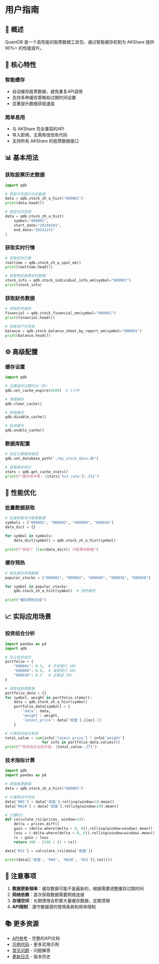 # 用户指南

## 🎯 概述

QuantDB 是一个高性能的股票数据工具包，通过智能缓存机制为 AKShare 提供 90%+ 的性能提升。

## 🚀 核心特性

### 智能缓存
- 自动缓存股票数据，避免重复API调用
- 支持多种缓存策略和过期时间设置
- 显著提升数据获取速度

### 简单易用
- 与 AKShare 完全兼容的API
- 导入即用，无需修改现有代码
- 支持所有 AKShare 的股票数据接口

## 📊 基本用法

### 获取股票历史数据

```python
import qdb

# 获取平安银行历史数据
data = qdb.stock_zh_a_hist("000001")
print(data.head())

# 指定时间范围
data = qdb.stock_zh_a_hist(
    symbol="000001",
    start_date="20240101",
    end_date="20241231"
)
```

### 获取实时行情

```python
# 获取实时行情
realtime = qdb.stock_zh_a_spot_em()
print(realtime.head())

# 获取特定股票实时数据
stock_info = qdb.stock_individual_info_em(symbol="000001")
print(stock_info)
```

### 获取财务数据

```python
# 获取财务指标
financial = qdb.stock_financial_em(symbol="000001")
print(financial.head())

# 获取资产负债表
balance = qdb.stock_balance_sheet_by_report_em(symbol="000001")
print(balance.head())
```

## ⚙️ 高级配置

### 缓存设置

```python
import qdb

# 设置缓存过期时间（秒）
qdb.set_cache_expire(3600)  # 1小时

# 清理缓存
qdb.clear_cache()

# 禁用缓存
qdb.disable_cache()

# 启用缓存
qdb.enable_cache()
```

### 数据库配置

```python
# 自定义数据库路径
qdb.set_database_path("./my_stock_data.db")

# 查看缓存统计
stats = qdb.get_cache_stats()
print(f"缓存命中率: {stats['hit_rate']:.2%}")
```

## 🔧 性能优化

### 批量数据获取

```python
# 批量获取多只股票数据
symbols = ["000001", "000002", "600000", "600036"]
data_dict = {}

for symbol in symbols:
    data_dict[symbol] = qdb.stock_zh_a_hist(symbol)
    
print(f"获取了 {len(data_dict)} 只股票的数据")
```

### 缓存预热

```python
# 预先缓存常用数据
popular_stocks = ["000001", "000002", "600000", "600036", "000858"]

for symbol in popular_stocks:
    qdb.stock_zh_a_hist(symbol)  # 预热缓存
    
print("缓存预热完成")
```

## 📈 实际应用场景

### 投资组合分析

```python
import pandas as pd
import qdb

# 定义投资组合
portfolio = {
    "000001": 0.3,  # 平安银行 30%
    "600000": 0.4,  # 浦发银行 40%
    "000858": 0.3   # 五粮液 30%
}

# 获取各股票数据
portfolio_data = {}
for symbol, weight in portfolio.items():
    data = qdb.stock_zh_a_hist(symbol)
    portfolio_data[symbol] = {
        'data': data,
        'weight': weight,
        'latest_price': data['收盘'].iloc[-1]
    }

# 计算投资组合表现
total_value = sum(info['latest_price'] * info['weight'] 
                 for info in portfolio_data.values())
print(f"投资组合当前价值: {total_value:.2f}")
```

### 技术指标计算

```python
import qdb
import pandas as pd

# 获取股票数据
data = qdb.stock_zh_a_hist("000001")

# 计算移动平均线
data['MA5'] = data['收盘'].rolling(window=5).mean()
data['MA20'] = data['收盘'].rolling(window=20).mean()

# 计算RSI
def calculate_rsi(prices, window=14):
    delta = prices.diff()
    gain = (delta.where(delta > 0, 0)).rolling(window=window).mean()
    loss = (-delta.where(delta < 0, 0)).rolling(window=window).mean()
    rs = gain / loss
    return 100 - (100 / (1 + rs))

data['RSI'] = calculate_rsi(data['收盘'])

print(data[['收盘', 'MA5', 'MA20', 'RSI']].tail())
```

## 🚨 注意事项

1. **数据更新频率**：缓存数据可能不是最新的，根据需要调整缓存过期时间
2. **网络依赖**：首次获取数据需要网络连接
3. **存储空间**：长期使用会积累大量缓存数据，定期清理
4. **API限制**：遵守数据源的使用条款和频率限制

## 📚 更多资源

- [API参考](04_api-reference.md) - 完整的API文档
- [示例代码](05_examples.md) - 更多实用示例
- [常见问题](06_faq.md) - 问题解答
- [更新日志](99_changelog.md) - 版本历史
